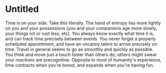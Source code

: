 # Untitled

Time is on your side. Take this literally. The hand of entropy lies more lightly on you and your possessions (you and your companions age more slowly, your things rot or rust less, etc). You always know exactly what time it is, and can track time precisely between events. You never forget a properly scheduled appointment, and have an uncanny talent to arrive precisely on time. Travel in general seems to go as smoothly and quickly as possible. You think and move just a touch faster than others do; others might swear your reactions are precognitive. Opposite to most of humanity's experience, time contracts when you're bored, and expands when you're having fun.